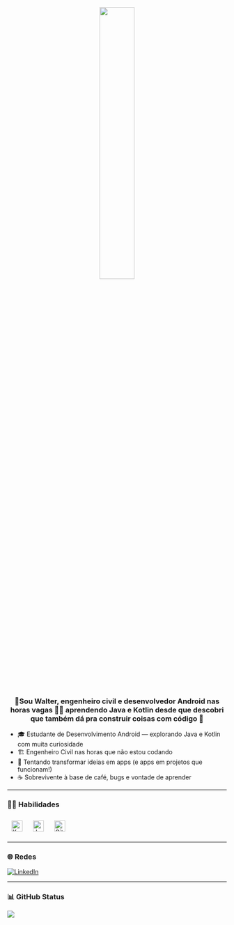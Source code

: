 <div align="center">
  <img src="https://user-images.githubusercontent.com/74038190/225813708-98b745f2-7d22-48cf-9150-083f1b00d6c9.gif" align="center" style="width: 40%" />
</div>  

### <div align="center">👋Sou Walter, engenheiro civil e desenvolvedor Android nas horas vagas 👨‍💻 aprendendo Java e Kotlin desde que descobri que também dá pra construir coisas com código 🚀</div>  

- 🎓 Estudante de Desenvolvimento Android — explorando Java e Kotlin com muita curiosidade  
- 🏗️ Engenheiro Civil nas horas que não estou codando  
- 🚀 Tentando transformar ideias em apps (e apps em projetos que funcionam!)  
- ☕ Sobrevivente à base de café, bugs e vontade de aprender  

---

### 🧑‍💻 Habilidades 
<tr><td valign="top" width="33%">

<div align="left">  
<a href="https://kotlinlang.org/" target="_blank"><img style="margin: 10px" src="https://profilinator.rishav.dev/skills-assets/kotlinlang-icon.svg" alt="Kotlin" height="25" /></a>  
<a href="https://www.java.com/" target="_blank"><img style="margin: 10px" src="https://profilinator.rishav.dev/skills-assets/java-original-wordmark.svg" alt="Java" height="25" /></a>  
<a href="https://github.com/" target="_blank"><img style="margin: 10px" src="https://profilinator.rishav.dev/skills-assets/git-scm-icon.svg" alt="Git" height="25" /></a>  
</div>

</td><td valign="top" width="33%">

</td><td valign="top" width="33%">

</td></tr></table>  

---

### 🌐 Redes
<div align="left">
  <a href="https://www.linkedin.com/in/walter-rutkowski-neto-7374b7137/" target="_blank">
    <img src="https://img.shields.io/badge/linkedin-%231E77B5.svg?&style=for-the-badge&logo=linkedin&logoColor=white" alt="LinkedIn" />
  </a>  
</div>  

---

### 📊 GitHub Status  
<div align="left">
  <img src="https://github-readme-stats.vercel.app/api?username=WalterRN&show_icons=true&count_private=true&hide_border=true&theme=tokyonight" align="center" />
</div>



